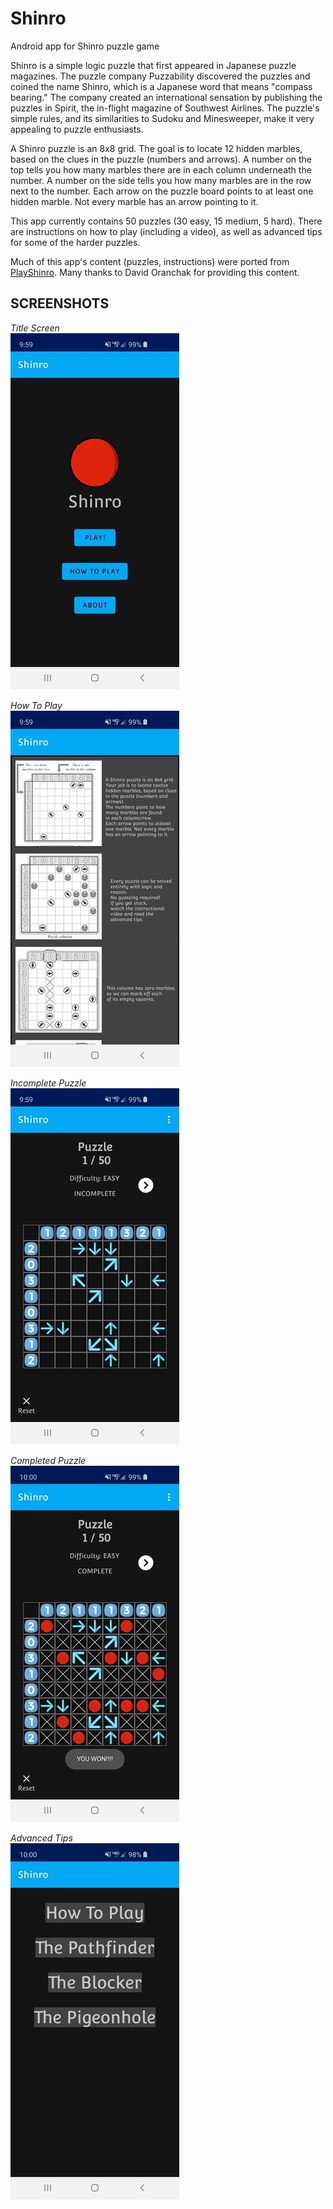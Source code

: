 # Shinro
Android app for Shinro puzzle game

Shinro is a simple logic puzzle that first appeared in Japanese puzzle magazines. The puzzle company Puzzability discovered the puzzles and coined the name Shinro, which is a Japanese word that means "compass bearing." The company created an international sensation by publishing the puzzles in Spirit, the in-flight magazine of Southwest Airlines. The puzzle's simple rules, and its similarities to Sudoku and Minesweeper, make it very appealing to puzzle enthusiasts. 

A Shinro puzzle is an 8x8 grid. The goal is to locate 12 hidden marbles, based on the clues in the puzzle (numbers and arrows). A number on the top tells you how many marbles there are in each column underneath the number. A number on the side tells you how many marbles are in the row next to the number. Each arrow on the puzzle board points to at least one hidden marble. Not every marble has an arrow pointing to it.

This app currently contains 50 puzzles (30 easy, 15 medium, 5 hard). There are instructions on how to play (including a video), as well as advanced tips for some of the harder puzzles.

Much of this app's content (puzzles, instructions) were ported from [PlayShinro](http://playshinro.com). Many thanks to David Oranchak for providing this content.

## SCREENSHOTS
<i>Title Screen</i></br>
![Title Screen](.img/screenshots/title_fragment_sm.jpg)
</br>

<i>How To Play</i></br>
![How To Play](.img/screenshots/how_to_play_sm.jpg)
</br>

<i>Incomplete Puzzle</i></br>
![Incomplete Puzzle](.img/screenshots/puzzle_1_incomplete_sm.jpg)
</br>

<i>Completed Puzzle</i></br>
![Completed Puzzle](.img/screenshots/puzzle_1_complete_sm.jpg)
</br>

<i>Advanced Tips</i></br>
![Advanced Tips](.img/screenshots/advanced_tips_sm.jpg)
</br>
